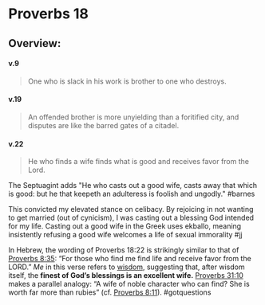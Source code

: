# Proverbs 18

## Overview:



#### v.9
>One who is slack in his work is brother to one who destroys.

#### v.19
>An offended brother is more unyielding than a foritified city, and disputes are like the barred gates of a citadel.

#### v.22
>He who finds a wife finds what is good and receives favor from the Lord.

The Septuagint adds "He who casts out a good wife, casts away that which is good: but he that keepeth an adulteress is foolish and ungodly."
#barnes 

This convicted my elevated stance on celibacy. By rejoicing in not wanting to get married (out of cynicism), I was casting out a blessing God intended for my life. Casting out a good wife in the Greek uses ekballo, meaning insistently refusing a good wife welcomes a life of sexual immorality 
#jj 

In Hebrew, the wording of Proverbs 18:22 is strikingly similar to that of [Proverbs 8:35](https://biblia.com/bible/esv/Prov%208.35): “For those who find me find life and receive favor from the LORD.” _Me_ in this verse refers to [wisdom](https://www.gotquestions.org/wisdom-she-Proverbs.html), suggesting that, after wisdom itself, the **finest of God’s blessings is an excellent wife.** [Proverbs 31:10](https://biblia.com/bible/esv/Prov%2031.10) makes a parallel analogy: “A wife of noble character who can find? She is worth far more than rubies” (cf. [Proverbs 8:11](https://biblia.com/bible/esv/Prov%208.11)).
#gotquestions 